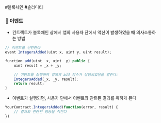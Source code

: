 #블록체인 #솔리디티 
### 📌 이벤트
+ 컨트랙트가 블록체인 상에서 앱의 사용자 단에서 액션이 발생하였을 때 의사소통하는 방법

```Java
// 이벤트를 선언한다
event IntegersAdded(uint x, uint y, uint result);

function add(uint _x, uint _y) public {
	uint result = _x + _y;
	
	// 이벤트를 실행하여 앱에게 add 함수가 실행되었음을 알린다:
	IntegersAdded(_x, _y, result);
	return result;
}
```

+ 이벤트가 실행되면, 사용자 단에서 이벤트와 관련된 결과를 취하게 된다
```JavaScript
YourContract.IntegersAdded(function(error, result) {
	// 결과와 관련된 행동을 취한다
})
```